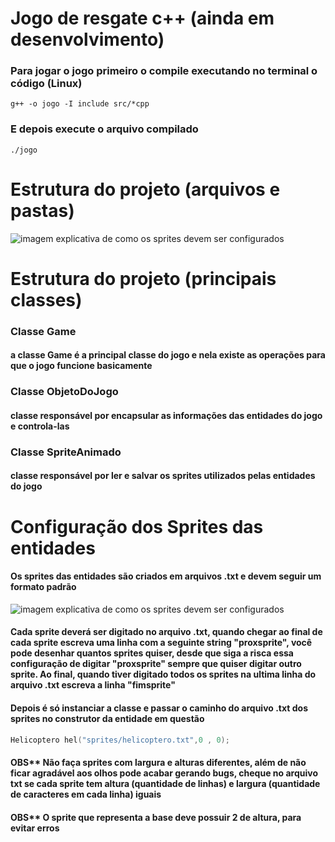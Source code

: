 # Jogo de resgate c++ (ainda em desenvolvimento)
### Para jogar o jogo primeiro o compile executando no terminal o código (Linux)
```shell
g++ -o jogo -I include src/*cpp
```

### E depois execute o arquivo compilado
```shell
./jogo
```

# Estrutura do projeto (arquivos e pastas)
![imagem explicativa de como os sprites devem ser configurados](https://github.com/JoaoPauloFialho/imagens/blob/main/Captura%20de%20tela%20de%202023-06-03%2020-27-25.png)

# Estrutura do projeto (principais classes)

### Classe Game
#### a classe Game é a principal classe do jogo e nela existe as operações para que o jogo funcione basicamente

### Classe ObjetoDoJogo
#### classe responsável por encapsular as informações das entidades do jogo e controla-las

### Classe SpriteAnimado
#### classe responsável por ler e salvar os sprites utilizados pelas entidades do jogo

# Configuração dos Sprites das entidades
#### Os sprites das entidades são criados em arquivos .txt e devem seguir um formato padrão
![imagem explicativa de como os sprites devem ser configurados](https://github.com/JoaoPauloFialho/imagens/blob/main/helicoptero.png)
#### Cada sprite deverá ser digitado no arquivo .txt, quando chegar ao final de cada sprite escreva uma linha com a seguinte string "proxsprite", você pode desenhar quantos sprites quiser, desde que siga a risca essa  configuração de digitar "proxsprite" sempre que quiser digitar outro sprite. Ao final, quando tiver digitado todos os sprites na ultima linha do arquivo .txt escreva a linha "fimsprite"

#### Depois é só instanciar a classe e passar o caminho do arquivo .txt dos sprites no construtor da entidade em questão

```c++
Helicoptero hel("sprites/helicoptero.txt",0 , 0);
```

#### OBS** Não faça sprites com largura e alturas diferentes, além de não ficar agradável aos olhos pode acabar gerando bugs, cheque no arquivo txt se cada sprite tem altura (quantidade de linhas) e largura (quantidade de caracteres em cada linha) iguais

#### OBS** O sprite que representa a base deve possuir 2 de altura, para evitar erros

